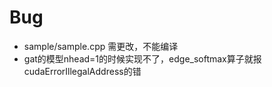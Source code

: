 # Bug

- sample/sample.cpp 需更改，不能编译
- gat的模型nhead=1的时候实现不了，edge_softmax算子就报cudaErrorIllegalAddress的错
